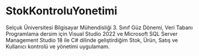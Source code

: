 # StokKontroluYonetimi
Selçuk Üniversitesi Bilgisayar Mühendisliği 3. Sınıf Güz Dönemi, Veri Tabanı Programlama dersim için Visual Studio 2022 ve Microsoft SQL Server Management Studio 18 ile C# dilinde geliştirdiğim Stok, Ürün, Satış ve Kullanıcı kontrolü ve yönetimi uygulamam.
